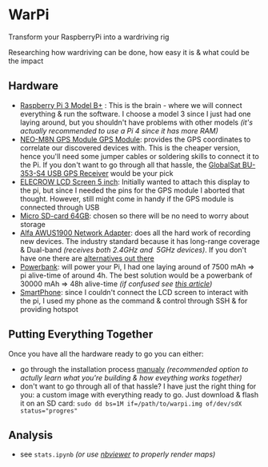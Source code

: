 # WarPi

Transform your RaspberryPi into a wardriving rig

Researching how wardriving can be done, how easy it is & what could be the impact


## Hardware
- [Raspberry Pi 3 Model B+](https://www.raspberrypi.com/products/raspberry-pi-3-model-b-plus/) : This is the brain - where we will connect everything & run the software. I choose a model 3 since I just had one laying around, but you shouldn't have problems with other models *(it's actually recommended to use a Pi 4 since it has more RAM)*
- [NEO-M8N GPS Module GPS Module](https://www.makerlab-electronics.com/product/ublox-neo-m8n-gps-module/): provides the GPS coordinates to correlate our discovered devices with. This is the cheaper version, hence you'll need some jumper cables or soldering skills to connect it to the Pi. If you don't want to go through all that hassle, the [GlobalSat BU-353-S4 USB GPS Receiver](https://www.amazon.com/GlobalSat-BU-353-S4-Receiver-Black-Improved-New/dp/B098L799NH) would be your pick
- [ELECROW LCD Screen 5 inch](https://www.amazon.com/Elecrow-800x480-Interface-Supports-Raspberry/dp/B013JECYF2): Initially wanted to attach this display to the pi, but since I needed the pins for the GPS module I aborted that thought. However, still might come in handy if the GPS module is connected through USB
- [Micro SD-card 64GB](): chosen so there will be no need to worry about storage
- [Alfa AWUS1900 Network Adapter](https://www.alfa.com.tw/products/awus1900?variant=36473966231624): does all the hard work of recording new devices. The industry standard because it has long-range coverage & Dual-band *(receives both 2.4GHz and  5GHz devices)*. If you don't have one there are [alternatives out there](https://www.youtube.com/watch?v=5MOsY3VNLK8)
- [Powerbank](): will power your Pi, I had one laying around of 7500 mAh => pi alive-time of around 4h. The best solution would be a powerbank of 30000 mAh => 48h alive-time *(if confused see [this article](https://www.powerbankexpert.com/best-raspberry-pi-power-bank/))*
- [SmartPhone](): since I couldn't connect the LCD screen to interact with the pi, I used my phone as the command & control through SSH & for providing hotspot

## Putting Everything Together

Once you have all the hardware ready to go you can either:
- go through the installation process [manualy](./docs/manual_install.md) *(recommended option to actully learn what you're building & how eveything works together)*
- don't want to go through all of that hassle? I have just the right thing for you: a custom image with everything ready to go. Just download & flash it on an SD card: `sudo dd bs=1M if=/path/to/warpi.img of/dev/sdX status="progres"`

## Analysis
- see `stats.ipynb` *(or use [nbviewer](https://nbviewer.org/github/vlagh3/warpi/blob/main/stats.ipynb) to properly render maps)*

